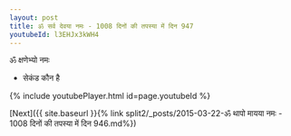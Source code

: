 ```yaml
---
layout: post
title: ॐ सर्व देवया नमः - 1008 दिनों की तपस्या में दिन 947
youtubeId: l3EHJx3kWH4
---
```

 
 
 ॐ क्षणेभ्यो नमः  
 
 -  सेकंड कौन है 
 
  
 
  
 
 
 
 
 
 


{% include youtubePlayer.html id=page.youtubeId %}
 
[Next]({{ site.baseurl }}{% link  split2/_posts/2015-03-22-ॐ थापो मायया नमः - 1008 दिनों की तपस्या में दिन 946.md%})
 
